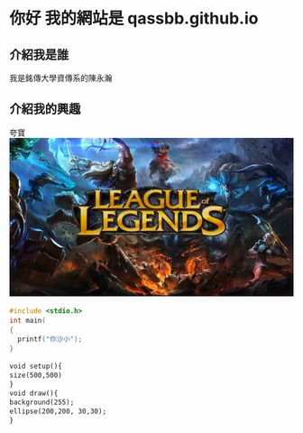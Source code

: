 # 你好 我的網站是 qassbb.github.io

## 介紹我是誰
我是銘傳大學資傳系的陳永瀚

## 介紹我的興趣
夸寶
![為甚麼跑不出來](https://github.com/QASSBB/qassbb.github.io/blob/gh-pages/800x_100_w-6090d381149a5.jpeg?raw=true)
```C
#include <stdio.h>
int main(
{
  printf("你沙小");
}
```

```pressing
void setup(){
size(500,500)
}
void draw(){
background(255);
ellipse(200,200, 30,30);
}

```
